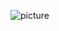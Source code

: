 
![picture](https://user-images.githubusercontent.com/78033443/191521789-981f6a3f-4977-49a6-9ce0-4d0a4d1b16d0.png)

